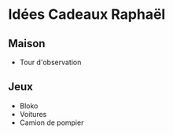 # Idées Cadeaux Raphaël

## Maison

- Tour d'observation

## Jeux

- Bloko
- Voitures
- Camion de pompier
